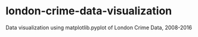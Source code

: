 # london-crime-data-visualization
Data visualization using matplotlib.pyplot of London Crime Data, 2008-2016
